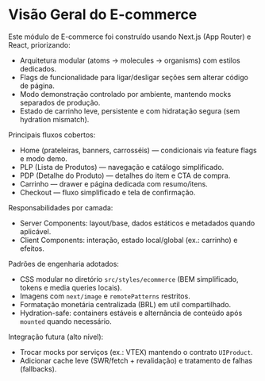 # Visão Geral do E-commerce

Este módulo de E-commerce foi construído usando Next.js (App Router) e React, priorizando:
- Arquitetura modular (atoms → molecules → organisms) com estilos dedicados.
- Flags de funcionalidade para ligar/desligar seções sem alterar código de página.
- Modo demonstração controlado por ambiente, mantendo mocks separados de produção.
- Estado de carrinho leve, persistente e com hidratação segura (sem hydration mismatch).

Principais fluxos cobertos:
- Home (prateleiras, banners, carrosséis) — condicionais via feature flags e modo demo.
- PLP (Lista de Produtos) — navegação e catálogo simplificado.
- PDP (Detalhe do Produto) — detalhes do item e CTA de compra.
- Carrinho — drawer e página dedicada com resumo/itens.
- Checkout — fluxo simplificado e tela de confirmação.

Responsabilidades por camada:
- Server Components: layout/base, dados estáticos e metadados quando aplicável.
- Client Components: interação, estado local/global (ex.: carrinho) e efeitos.

Padrões de engenharia adotados:
- CSS modular no diretório `src/styles/ecommerce` (BEM simplificado, tokens e media queries locais).
- Imagens com `next/image` e `remotePatterns` restritos.
- Formatação monetária centralizada (BRL) em util compartilhado.
- Hydration-safe: containers estáveis e alternância de conteúdo após `mounted` quando necessário.

Integração futura (alto nível):
- Trocar mocks por serviços (ex.: VTEX) mantendo o contrato `UIProduct`.
- Adicionar cache leve (SWR/fetch + revalidação) e tratamento de falhas (fallbacks).
